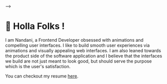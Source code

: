 --><h1 align="left"> 🍁 Holla Folks !</h1>

<p>
I am Nandani, a Frontend Developer obsessed with animations and compelling user interfaces. I like to build smooth user experiences via animations and visually appealing web interfaces. I am also leaned towards the product side of the software application and I believe that the interfaces we build are not just meant to look good, but should serve the purpose which is the user's satisfaction.

You can checkout my resume [here](https://nandanipaliwal.co/resume.pdf).

</p>
